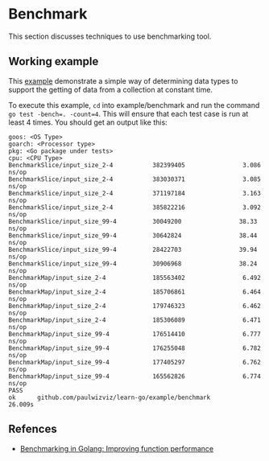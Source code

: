 # Benchmark

This section discusses techniques to use benchmarking tool.

## Working example

This [example](../example/benchmark/benchmark_test.go) demonstrate a simple way of determining data types to support the getting of data from a collection at constant time.

To execute this example, `cd` into example/benchmark and run the command  `go test -bench=. -count=4`. This will ensure that each test case is run at least 4 times. You should get an output like this:

```
goos: <OS Type>
goarch: <Processor type>
pkg: <Go package under tests>
cpu: <CPU Type>
BenchmarkSlice/input_size_2-4           382399405                3.086 ns/op
BenchmarkSlice/input_size_2-4           383030371                3.085 ns/op
BenchmarkSlice/input_size_2-4           371197184                3.163 ns/op
BenchmarkSlice/input_size_2-4           385822216                3.092 ns/op
BenchmarkSlice/input_size_99-4          30049200                38.33 ns/op
BenchmarkSlice/input_size_99-4          30642824                38.44 ns/op
BenchmarkSlice/input_size_99-4          28422703                39.94 ns/op
BenchmarkSlice/input_size_99-4          30906968                38.24 ns/op
BenchmarkMap/input_size_2-4             185563402                6.492 ns/op
BenchmarkMap/input_size_2-4             185706861                6.464 ns/op
BenchmarkMap/input_size_2-4             179746323                6.462 ns/op
BenchmarkMap/input_size_2-4             185306089                6.471 ns/op
BenchmarkMap/input_size_99-4            176514410                6.777 ns/op
BenchmarkMap/input_size_99-4            176255048                6.782 ns/op
BenchmarkMap/input_size_99-4            177405297                6.762 ns/op
BenchmarkMap/input_size_99-4            165562826                6.774 ns/op
PASS
ok      github.com/paulwizviz/learn-go/example/benchmark        26.009s
```

## Refences

* [Benchmarking in Golang: Improving function performance](https://blog.logrocket.com/benchmarking-golang-improve-function-performance/)
